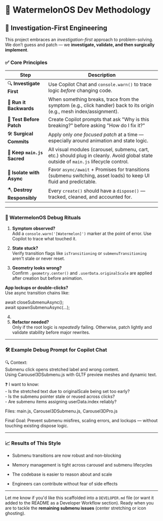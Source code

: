 

# **🍉 WatermelonOS Dev Methodology**

## **🧠 Investigation-First Engineering**

This project embraces an *investigation-first* approach to problem-solving. We don’t guess and patch — we **investigate, validate, and then surgically implement**.

### **✅ Core Principles**

| Step | Description |
| ----- | ----- |
| 🔍 **Investigate First** | Use Copilot Chat and `console.warn()` to trace logic *before* changing code. |
| 🔁 **Run it Backwards** | When something breaks, trace from the symptom (e.g., click handler) back to its origin (e.g., mesh index/assignment). |
| 🧪 **Test Before Patch** | Create Copilot prompts that ask "Why is this breaking?" before asking "How do I fix it?" |
| 🛠 **Surgical Commits** | Apply only *one focused patch* at a time — especially around animation and state logic. |
| 🧼 **Keep `main.js` Sacred** | All visual modules (carousel, submenu, cart, etc.) should plug in cleanly. Avoid global state outside of `main.js` lifecycle control. |
| 🧩 **Isolate with Async** | Favor `async/await` \+ Promises for transitions (submenu switching, asset loads) to keep UI fluid and predictable. |
| 🪓 **Destroy Responsibly** | Every `create()` should have a `dispose()` — tracked, cleaned, and accounted for. |

---

### **📘 WatermelonOS Debug Rituals**

1. **Symptom observed?**  
    Add a `console.warn('[Watermelon]')` marker at the point of error. Use Copilot to trace what touched it.

2. **State stuck?**  
    Verify transition flags like `isTransitioning` or `submenuTransitioning` aren't stale or never reset.

3. **Geometry looks wrong?**  
    Confirm `.geometry.center()` and `.userData.originalScale` are applied after creation but before animation.

**App lockups or double-clicks?**  
 Use async transition chains like:

 await closeSubmenuAsync();  
await spawnSubmenuAsync(...);

4.   
5. **Refactor needed?**  
    Only if the root logic is *repeatedly* failing. Otherwise, patch lightly and validate stability before major rewrites.

---

### **🛠 Example Debug Prompt for Copilot Chat**

🔍 Context:  
Submenu click opens stretched label and wrong content.  
Using Carousel3DSubmenu.js with GLTF preview meshes and dynamic text.

❓ I want to know:  
\- Is the stretched text due to originalScale being set too early?  
\- Is the submenu pointer stale or reused across clicks?  
\- Are submenu items assigning userData.index reliably?

Files: main.js, Carousel3DSubmenu.js, Carousel3DPro.js

Final Goal: Prevent submenu misfires, scaling errors, and lockups — without touching existing dispose logic.

---

### **📈 Results of This Style**

* Submenu transitions are now robust and non-blocking

* Memory management is tight across carousel and submenu lifecycles

* The codebase is easier to reason about and scale

* Engineers can contribute without fear of side effects

---

Let me know if you'd like this scaffolded into a `DEVELOPER.md` file (or want it added to the README as a Developer Workflow section). Ready when you are to tackle the **remaining submenu issues** (center stretching or icon ghosting).

